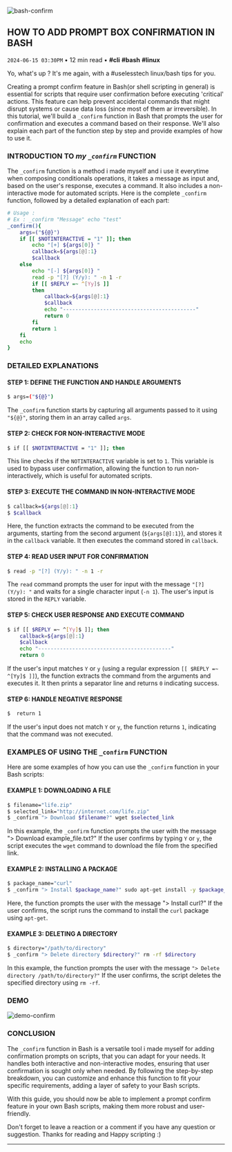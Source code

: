 ![bash-confirm](https://cdn.jsdelivr.net/gh/sanix-darker/sanixdk.xyz@master/content/assets/how-to-add-prompt-confirm-box-in-bash/preview.jpg)

## HOW TO ADD PROMPT BOX CONFIRMATION IN BASH
`2024-06-15 03:30PM` • 12 min read • **#cli** **#bash** **#linux**

Yo, what's up ? It's me again, with a #uselesstech linux/bash tips for you.

Creating a prompt confirm feature in Bash(or shell scripting in general) is essential for scripts that require user confirmation before executing 'critical' actions.
This feature can help prevent accidental commands that might disrupt systems or cause data loss (since most of them ar irreversible).
In this tutorial, we'll build a `_confirm` function in Bash that prompts the user for confirmation and executes a command based on their response. We'll also explain each part of the function step by step and provide examples of how to use it.


### INTRODUCTION TO *my `_confirm`* FUNCTION

The `_confirm` function is a method i made myself and i use it everytime when composing conditionals operations, it takes a message as input and, based on the user's response, executes a command. It also includes a non-interactive mode for automated scripts. Here is the complete `_confirm` function, followed by a detailed explanation of each part:

```bash
# Usage :
# Ex : _confirm "Message" echo "test"
_confirm(){
    args=("${@}")
    if [[ $NOTINTERACTIVE = "1" ]]; then
        echo "[+] ${args[0]} "
        callback=${args[@]:1}
        $callback
    else
        echo "[-] ${args[0]} "
        read -p "[?] (Y/y): " -n 1 -r
        if [[ $REPLY =~ ^[Yy]$ ]]
        then
            callback=${args[@]:1}
            $callback
            echo "-------------------------------------------"
            return 0
        fi
        return 1
    fi
    echo
}
```

### DETAILED EXPLANATIONS

#### STEP 1: DEFINE THE FUNCTION AND HANDLE ARGUMENTS

```bash
$ args=("${@}")
```

The `_confirm` function starts by capturing all arguments passed to it using `"${@}"`, storing them in an array called `args`.

#### STEP 2: CHECK FOR NON-INTERACTIVE MODE

```bash
$ if [[ $NOTINTERACTIVE = "1" ]]; then
```

This line checks if the `NOTINTERACTIVE` variable is set to `1`. This variable is used to bypass user confirmation, allowing the function to run non-interactively, which is useful for automated scripts.

#### STEP 3: EXECUTE THE COMMAND IN NON-INTERACTIVE MODE

```bash
$ callback=${args[@]:1}
$ $callback
```

Here, the function extracts the command to be executed from the arguments, starting from the second argument (`${args[@]:1}`), and stores it in the `callback` variable. It then executes the command stored in `callback`.

#### STEP 4: READ USER INPUT FOR CONFIRMATION

```bash
$ read -p "[?] (Y/y): " -n 1 -r
```

The `read` command prompts the user for input with the message `"[?] (Y/y): "` and waits for a single character input (`-n 1`). The user's input is stored in the `REPLY` variable.

#### STEP 5: CHECK USER RESPONSE AND EXECUTE COMMAND

```bash
$ if [[ $REPLY =~ ^[Yy]$ ]]; then
    callback=${args[@]:1}
    $callback
    echo "-------------------------------------------"
    return 0
```

If the user's input matches `Y` or `y` (using a regular expression `[[ $REPLY =~ ^[Yy]$ ]]`), the function extracts the command from the arguments and executes it. It then prints a separator line and returns `0` indicating success.

#### STEP 6: HANDLE NEGATIVE RESPONSE

```bash
$  return 1
```

If the user's input does not match `Y` or `y`, the function returns `1`, indicating that the command was not executed.

### EXAMPLES OF USING THE `_confirm` FUNCTION

Here are some examples of how you can use the `_confirm` function in your Bash scripts:

#### EXAMPLE 1: DOWNLOADING A FILE

```bash
$ filename="life.zip"
$ selected_link="http://internet.com/life.zip"
$ _confirm "> Download $filename?" wget $selected_link
```

In this example, the `_confirm` function prompts the user with the message "> Download example_file.txt?" If the user confirms by typing `Y` or `y`, the script executes the `wget` command to download the file from the specified link.

#### EXAMPLE 2: INSTALLING A PACKAGE

```bash
$ package_name="curl"
$ _confirm "> Install $package_name?" sudo apt-get install -y $package_name
```

Here, the function prompts the user with the message "> Install curl?" If the user confirms, the script runs the command to install the `curl` package using `apt-get`.

#### EXAMPLE 3: DELETING A DIRECTORY

```bash
$ directory="/path/to/directory"
$ _confirm "> Delete directory $directory?" rm -rf $directory
```

In this example, the function prompts the user with the message `"> Delete directory /path/to/directory?"` If the user confirms, the script deletes the specified directory using `rm -rf`.

### DEMO

![demo-confirm](https://cdn.jsdelivr.net/gh/sanix-darker/sanixdk.xyz@master/content/assets/how-to-add-prompt-confirm-box-in-bash/confirm-demo.gif)

### CONCLUSION

The `_confirm` function in Bash is a versatile tool i made myself for adding confirmation prompts on scripts, that you can adapt for your needs.
It handles both interactive and non-interactive modes, ensuring that user confirmation is sought only when needed. By following the step-by-step breakdown, you can customize and enhance this function to fit your specific requirements, adding a layer of safety to your Bash scripts.

With this guide, you should now be able to implement a prompt confirm feature in your own Bash scripts, making them more robust and user-friendly.

Don't forget to leave a reaction or a comment if you have any question or suggestion.
Thanks for reading and Happy scripting :)


-----------
